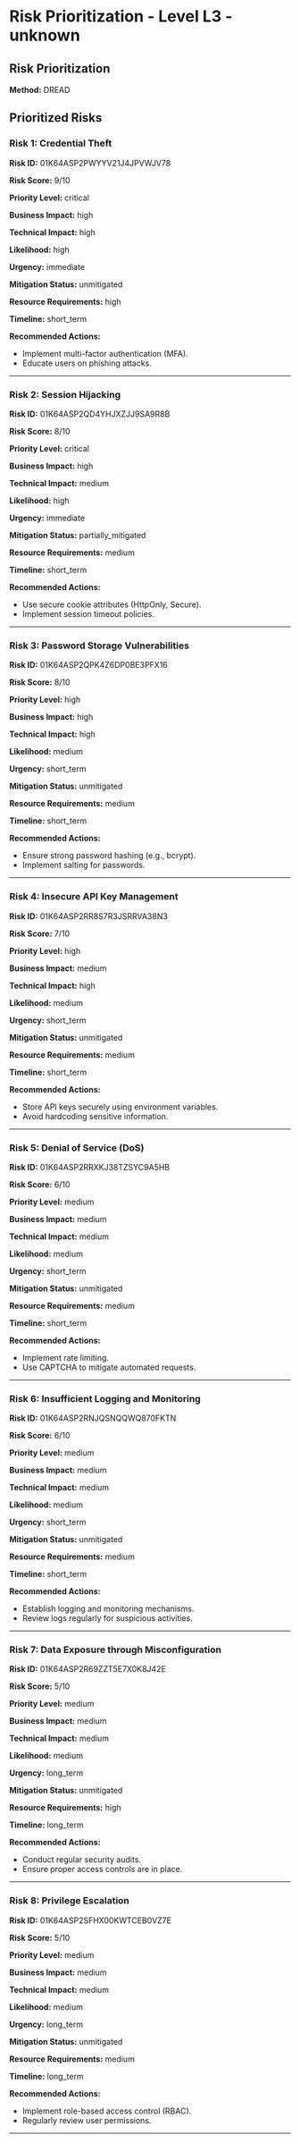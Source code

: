 # Risk Prioritization - Level L3 - unknown

## Risk Prioritization

**Method:** DREAD

## Prioritized Risks

### Risk 1: Credential Theft

**Risk ID:** 01K64ASP2PWYYV21J4JPVWJV78

**Risk Score:** 9/10

**Priority Level:** critical

**Business Impact:** high

**Technical Impact:** high

**Likelihood:** high

**Urgency:** immediate

**Mitigation Status:** unmitigated

**Resource Requirements:** high

**Timeline:** short_term

**Recommended Actions:**
- Implement multi-factor authentication (MFA).
- Educate users on phishing attacks.

---

### Risk 2: Session Hijacking

**Risk ID:** 01K64ASP2QD4YHJXZJJ9SA9R8B

**Risk Score:** 8/10

**Priority Level:** critical

**Business Impact:** high

**Technical Impact:** medium

**Likelihood:** high

**Urgency:** immediate

**Mitigation Status:** partially_mitigated

**Resource Requirements:** medium

**Timeline:** short_term

**Recommended Actions:**
- Use secure cookie attributes (HttpOnly, Secure).
- Implement session timeout policies.

---

### Risk 3: Password Storage Vulnerabilities

**Risk ID:** 01K64ASP2QPK4Z6DP0BE3PFX16

**Risk Score:** 8/10

**Priority Level:** high

**Business Impact:** high

**Technical Impact:** high

**Likelihood:** medium

**Urgency:** short_term

**Mitigation Status:** unmitigated

**Resource Requirements:** medium

**Timeline:** short_term

**Recommended Actions:**
- Ensure strong password hashing (e.g., bcrypt).
- Implement salting for passwords.

---

### Risk 4: Insecure API Key Management

**Risk ID:** 01K64ASP2RR8S7R3JSRRVA38N3

**Risk Score:** 7/10

**Priority Level:** high

**Business Impact:** medium

**Technical Impact:** high

**Likelihood:** medium

**Urgency:** short_term

**Mitigation Status:** unmitigated

**Resource Requirements:** medium

**Timeline:** short_term

**Recommended Actions:**
- Store API keys securely using environment variables.
- Avoid hardcoding sensitive information.

---

### Risk 5: Denial of Service (DoS)

**Risk ID:** 01K64ASP2RRXKJ38TZSYC9A5HB

**Risk Score:** 6/10

**Priority Level:** medium

**Business Impact:** medium

**Technical Impact:** medium

**Likelihood:** medium

**Urgency:** short_term

**Mitigation Status:** unmitigated

**Resource Requirements:** medium

**Timeline:** short_term

**Recommended Actions:**
- Implement rate limiting.
- Use CAPTCHA to mitigate automated requests.

---

### Risk 6: Insufficient Logging and Monitoring

**Risk ID:** 01K64ASP2RNJQSNQQWQ870FKTN

**Risk Score:** 6/10

**Priority Level:** medium

**Business Impact:** medium

**Technical Impact:** medium

**Likelihood:** medium

**Urgency:** short_term

**Mitigation Status:** unmitigated

**Resource Requirements:** medium

**Timeline:** short_term

**Recommended Actions:**
- Establish logging and monitoring mechanisms.
- Review logs regularly for suspicious activities.

---

### Risk 7: Data Exposure through Misconfiguration

**Risk ID:** 01K64ASP2R69ZZT5E7X0K8J42E

**Risk Score:** 5/10

**Priority Level:** medium

**Business Impact:** medium

**Technical Impact:** medium

**Likelihood:** medium

**Urgency:** long_term

**Mitigation Status:** unmitigated

**Resource Requirements:** high

**Timeline:** long_term

**Recommended Actions:**
- Conduct regular security audits.
- Ensure proper access controls are in place.

---

### Risk 8: Privilege Escalation

**Risk ID:** 01K64ASP2SFHX00KWTCEB0VZ7E

**Risk Score:** 5/10

**Priority Level:** medium

**Business Impact:** medium

**Technical Impact:** medium

**Likelihood:** medium

**Urgency:** long_term

**Mitigation Status:** unmitigated

**Resource Requirements:** medium

**Timeline:** long_term

**Recommended Actions:**
- Implement role-based access control (RBAC).
- Regularly review user permissions.

---

